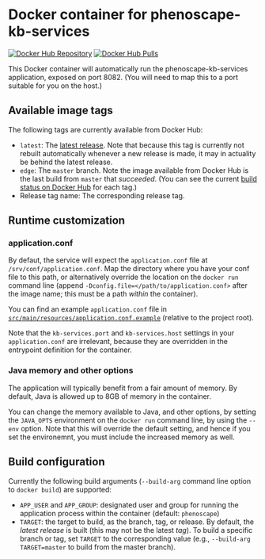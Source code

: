 # Docker container for phenoscape-kb-services

[![Docker Hub Repository](https://img.shields.io/docker/automated/phenoscape/phenoscape-kb-services.svg)](https://hub.docker.com/r/phenoscape/phenoscape-kb-services/) [![Docker Hub Pulls](https://img.shields.io/docker/pulls/phenoscape/phenoscape-kb-services.svg)](https://hub.docker.com/r/phenoscape/phenoscape-kb-services/)

This Docker container will automatically run the phenoscape-kb-services application, exposed on port 8082. (You will need to map this to a port suitable for you on the host.)

## Available image tags
The following tags are currently available from Docker Hub:
* `latest`: The [latest release]. Note that because this tag is currently not rebuilt automatically whenever a new release is made, it may in actuality be behind the latest release.
* `edge`: The `master` branch. Note the image available from Docker Hub is the last build from `master` that _succeeded_. (You can see the current [build status on Docker Hub] for each tag.)
* Release tag name: The corresponding release tag.

## Runtime customization

### application.conf
By defaut, the service will expect the `application.conf` file at `/srv/conf/application.conf`. Map the directory where you have your conf file to this path, or alternatively override the location on the `docker run` command line (append `-Dconfig.file=</path/to/application.conf>` after the image name; this must be a path _within_ the container).

You can find an example `application.conf` file in [`src/main/resources/application.conf.example`](../src/main/resources/application.conf.example) (relative to the project root).

Note that the `kb-services.port` and `kb-services.host` settings in your `application.conf` are irrelevant, because they are overridden in the entrypoint definition for the container.

### Java memory and other options
The application will typically benefit from a fair amount of memory. By default, Java is allowed up to 8GB of memory in the container.

You can change the memory available to Java, and other options, by setting the `JAVA_OPTS` environment on the `docker run` command line, by using the `--env` option. Note that this will override the default setting, and hence if you set the environemnt, you must include the increased memory as well.

## Build configuration

Currently the following build arguments (`--build-arg` command line option to `docker build`) are supported:

* `APP_USER` and `APP_GROUP`: designated user and group for running
  the application process within the container (default: `phenoscape`)
* `TARGET`: the target to build, as the branch, tag, or release. By default,
  the _latest release_ is built (this may not be the latest _tag_). To build
  a specific branch or tag, set `TARGET` to the corresponding value (e.g.,
  `--build-arg TARGET=master` to build from the master branch).

[latest release]: https://github.com/phenoscape/phenoscape-kb-services/releases/latest
[build status on Docker Hub]: https://hub.docker.com/r/phenoscape/phenoscape-kb-services/builds/

